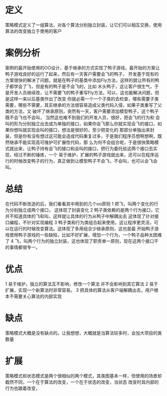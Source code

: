 # 定义
策略模式定义了一组算法，对各个算法分别独立封装，让它们可以相互交换，使用算法的改变独立于使用的客户

# 案例分析
案例的最开始使用的OO设计，基于继承的方式实现了鸭子游戏，最开始的方案让鸭子游戏良好的运行了起来，然后有一天客户需要会飞的鸭子，
开发基于现有的方案很快的解决了问题，就是在鸭子的基类中添加Fly方法，这样的就让所有的鸭子都学会了飞，但是有的鸭子是不会飞的，比如
木头鸭子，这让客户很生气，于是开发人员继续改，让不需要飞的鸭子重写Fly方法，可以，这也能解决问题，但是这样一来以后基类作出了改变
你就必需一个一个子类的去检查，哪些需要子类需要，哪些不需要，其实继承的方法很容易造成父类代码入侵，如果子类重写了父类的方法，又
破坏了继承原则，突然有一天，客户需要添加模型鸭子，这个鸭子既不会飞也不会叫， 当然这也难不到我们的开发人员，很好，把会飞的行为和
会叫的形为分别独立出去成为单独的接口，如果你会飞那么你就实现会飞的接口，如果你想叫就实现会叫的接口，想法是很好的，至少把变化的
那部分单独出来封装，但是你有没有想过这可能会造成代码重复过多，于是我们程序员想啊想啊，既然继承不能实现高可维护可扩展性代码，那
么为何不会组合呢，于是很快策略模式就出来，让鸭子持有会飞的接口和会叫的接口，把行为委托给这两个接口去实现，经过不断的锤炼，一个
易于维护，扩展的鸭子游戏就出来，还可以在程序运行的时候改变鸭子的行为，真正做到让模型鸭子不会飞，不会叫，也可以会飞会叫。

# 总结
在代码不断改造的后，我们看看其中用到的几个oo原则
1 把飞，叫两个变化的行为分别独立成两个接口， 这体现了封装变化
2 鸭子类依赖的是两个行为接口，它并不知道具体的飞和叫，这样就让具体的行为从鸭子中解耦出去
   这体现了针对接口编程，不针对实现编程
3 鸭子类和行为类组合起来使用，这让程序更灵活，可以在运行的时候改变算法。这体现了多用组合少继承原则，这也是最
   开始鸭子游戏使用鸭子游戏的一些缺陷，比如不好扩展，增加一个行为，一个鸭子品种太困难了
4 飞，叫两个行为的独立封装，这也体现了职责单一原则，现在这两个接口干的事情都很专一。

# 优点
1 易于维护，独立的算法互不影响，修改一个算法 并不会影响到其它算法
2 易于扩展，实现一个新算法时非常容易。
3 把具体的算法从客户端解耦出去，用户根本不需要关心算法的内部实现

# 缺点
策略模式大概是没有缺点的。让我想想，大概就是当算法较多时，会加大项目的类数量

# 扩展
策略模式和状态模式是两个很相似的两个模式，其类图基本一样，但使用的场景却截然不同，一个在于算法的改变，一个在于状态的改变，当状态
改变时其内部的行为也跟着改变，
